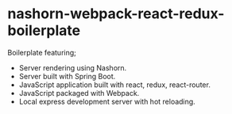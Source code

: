 # nashorn-webpack-react-redux-boilerplate #

Boilerplate featuring;
  - Server rendering using Nashorn.
  - Server built with Spring Boot.
  - JavaScript application built with react, redux, react-router.
  - JavaScript packaged with Webpack.
  - Local express development server with hot reloading.

